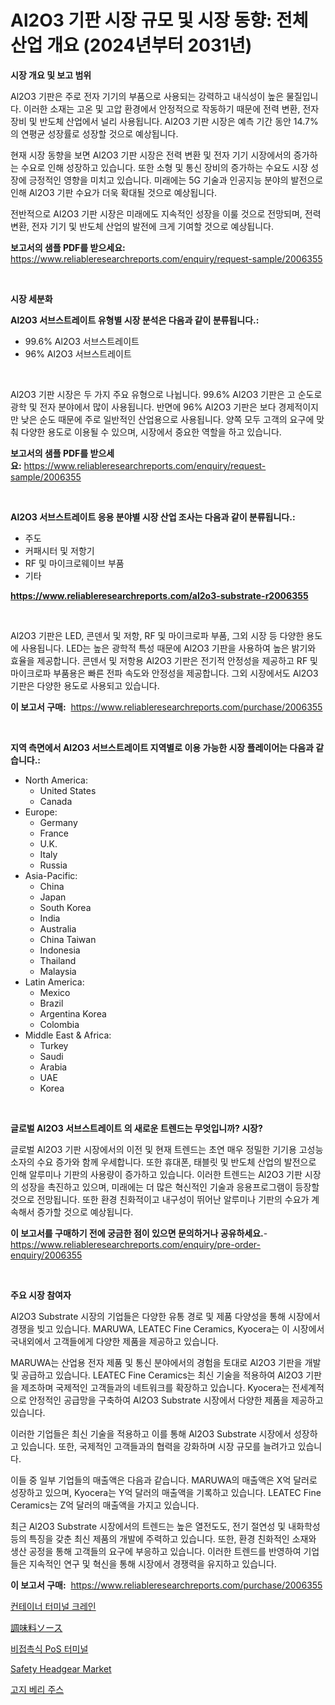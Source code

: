 <p><h1>Al2O3 기판 시장 규모 및 시장 동향: 전체 산업 개요 (2024년부터 2031년)</h1></p><p><strong>시장 개요 및 보고 범위</strong></p>
<p><p>Al2O3 기판은 주로 전자 기기의 부품으로 사용되는 강력하고 내식성이 높은 물질입니다. 이러한 소재는 고온 및 고압 환경에서 안정적으로 작동하기 때문에 전력 변환, 전자 장비 및 반도체 산업에서 널리 사용됩니다. Al2O3 기판 시장은 예측 기간 동안 14.7%의 연평균 성장률로 성장할 것으로 예상됩니다.</p><p>현재 시장 동향을 보면 Al2O3 기판 시장은 전력 변환 및 전자 기기 시장에서의 증가하는 수요로 인해 성장하고 있습니다. 또한 소형 및 통신 장비의 증가하는 수요도 시장 성장에 긍정적인 영향을 미치고 있습니다. 미래에는 5G 기술과 인공지능 분야의 발전으로 인해 Al2O3 기판 수요가 더욱 확대될 것으로 예상됩니다.</p><p>전반적으로 Al2O3 기판 시장은 미래에도 지속적인 성장을 이룰 것으로 전망되며, 전력 변환, 전자 기기 및 반도체 산업의 발전에 크게 기여할 것으로 예상됩니다.</p></p>
<p><strong>보고서의 샘플 PDF를 받으세요:</strong> <a href="https://www.reliableresearchreports.com/enquiry/request-sample/2006355">https://www.reliableresearchreports.com/enquiry/request-sample/2006355</a></p>
<p>&nbsp;</p>
<p><strong>시장 세분화</strong></p>
<p><strong>Al2O3 서브스트레이트 유형별 시장 분석은 다음과 같이 분류됩니다.:</strong></p>
<p><ul><li>99.6% Al2O3 서브스트레이트</li><li>96% Al2O3 서브스트레이트</li></ul></p>
<p>&nbsp;</p>
<p><p>Al2O3 기판 시장은 두 가지 주요 유형으로 나뉩니다. 99.6% Al2O3 기판은 고 순도로 광학 및 전자 분야에서 많이 사용됩니다. 반면에 96% Al2O3 기판은 보다 경제적이지만 낮은 순도 때문에 주로 일반적인 산업용으로 사용됩니다. 양쪽 모두 고객의 요구에 맞춰 다양한 용도로 이용될 수 있으며, 시장에서 중요한 역할을 하고 있습니다.</p></p>
<p><strong>보고서의 샘플 PDF를 받으세요:</strong>&nbsp;<a href="https://www.reliableresearchreports.com/enquiry/request-sample/2006355">https://www.reliableresearchreports.com/enquiry/request-sample/2006355</a></p>
<p>&nbsp;</p>
<p><strong> Al2O3 서브스트레이트 응용 분야별 시장 산업 조사는 다음과 같이 분류됩니다.:</strong></p>
<p><ul><li>주도</li><li>커패시터 및 저항기</li><li>RF 및 마이크로웨이브 부품</li><li>기타</li></ul></p>
<p><strong><a href="https://www.reliableresearchreports.com/al2o3-substrate-r2006355">https://www.reliableresearchreports.com/al2o3-substrate-r2006355</a></strong></p>
<p>&nbsp;</p>
<p><p>Al2O3 기판은 LED, 콘덴서 및 저항, RF 및 마이크로파 부품, 그외 시장 등 다양한 용도에 사용됩니다. LED는 높은 광학적 특성 때문에 Al2O3 기판을 사용하여 높은 밝기와 효율을 제공합니다. 콘덴서 및 저항용 Al2O3 기판은 전기적 안정성을 제공하고 RF 및 마이크로파 부품용은 빠른 전파 속도와 안정성을 제공합니다. 그외 시장에서도 Al2O3 기판은 다양한 용도로 사용되고 있습니다.</p></p>
<p><strong>이 보고서 구매:</strong>&nbsp; <a href="https://www.reliableresearchreports.com/purchase/2006355">https://www.reliableresearchreports.com/purchase/2006355</a></p>
<p>&nbsp;</p>
<p><strong>지역 측면에서 Al2O3 서브스트레이트 지역별로 이용 가능한 시장 플레이어는 다음과 같습니다.:</strong></p>
<p><ul>
    <li>
        North America:
        <ul>
            <li>United States</li>
            <li>Canada</li>
        </ul>
    </li>
    <li>
        Europe:
        <ul>
            <li>Germany</li>
            <li>France</li>
            <li>U.K.</li>
            <li>Italy</li>
            <li>Russia</li>
        </ul>
    </li>
    <li>
        Asia-Pacific:
        <ul>
            <li>China</li>
            <li>Japan</li>
            <li>South Korea</li>
            <li>India</li>
            <li>Australia</li>
            <li>China Taiwan</li>
            <li>Indonesia</li>
            <li>Thailand</li>
            <li>Malaysia</li>
        </ul>
    </li>
    <li>
        Latin America:
        <ul>
            <li>Mexico</li>
            <li>Brazil</li>
            <li>Argentina Korea</li>
            <li>Colombia</li>
        </ul>
    </li>
    <li>
        Middle East & Africa:
        <ul>
            <li>Turkey</li>
            <li>Saudi</li>
            <li>Arabia</li>
            <li>UAE</li>
            <li>Korea</li>
        </ul>
    </li>
    </ul></p>
<p>&nbsp;</p>
<p><strong>글로벌 Al2O3 서브스트레이트 의 새로운 트렌드는 무엇입니까? 시장?</strong></p>
<p><p>글로벌 Al2O3 기판 시장에서의 이전 및 현재 트렌드는 초연 매우 정밀한 기기용 고성능 소자의 수요 증가와 함께 우세합니다. 또한 휴대폰, 태블릿 및 반도체 산업의 발전으로 인해 알루미나 기판의 사용량이 증가하고 있습니다. 이러한 트렌드는 Al2O3 기판 시장의 성장을 촉진하고 있으며, 미래에는 더 많은 혁신적인 기술과 응용프로그램이 등장할 것으로 전망됩니다. 또한 환경 친화적이고 내구성이 뛰어난 알루미나 기판의 수요가 계속해서 증가할 것으로 예상됩니다.</p></p>
<p><strong>이 보고서를 구매하기 전에 궁금한 점이 있으면 문의하거나 공유하세요.</strong>- <a href="https://www.reliableresearchreports.com/enquiry/pre-order-enquiry/2006355">https://www.reliableresearchreports.com/enquiry/pre-order-enquiry/2006355</a></p>
<p>&nbsp;</p>
<p><strong>주요 시장 참여자</strong></p>
<p><p>Al2O3 Substrate 시장의 기업들은 다양한 유통 경로 및 제품 다양성을 통해 시장에서 경쟁을 빚고 있습니다. MARUWA, LEATEC Fine Ceramics, Kyocera는 이 시장에서 국내외에서 고객들에게 다양한 제품을 제공하고 있습니다. </p><p>MARUWA는 산업용 전자 제품 및 통신 분야에서의 경험을 토대로 Al2O3 기판을 개발 및 공급하고 있습니다. LEATEC Fine Ceramics는 최신 기술을 적용하여 Al2O3 기판을 제조하며 국제적인 고객들과의 네트워크를 확장하고 있습니다. Kyocera는 전세계적으로 안정적인 공급망을 구축하여 Al2O3 Substrate 시장에서 다양한 제품을 제공하고 있습니다. </p><p>이러한 기업들은 최신 기술을 적용하고 이를 통해 Al2O3 Substrate 시장에서 성장하고 있습니다. 또한, 국제적인 고객들과의 협력을 강화하며 시장 규모를 늘려가고 있습니다. </p><p>이들 중 일부 기업들의 매출액은 다음과 같습니다. MARUWA의 매출액은 X억 달러로 성장하고 있으며, Kyocera는 Y억 달러의 매출액을 기록하고 있습니다. LEATEC Fine Ceramics는 Z억 달러의 매출액을 가지고 있습니다.</p><p>최근 Al2O3 Substrate 시장에서의 트렌드는 높은 열전도도, 전기 절연성 및 내화학성 등의 특징을 갖춘 최신 제품의 개발에 주력하고 있습니다. 또한, 환경 친화적인 소재와 생산 공정을 통해 고객들의 요구에 부응하고 있습니다. 이러한 트렌드를 반영하여 기업들은 지속적인 연구 및 혁신을 통해 시장에서 경쟁력을 유지하고 있습니다.</p></p>
<p><strong>이 보고서 구매:</strong>&nbsp;&nbsp;<a href="https://www.reliableresearchreports.com/purchase/2006355">https://www.reliableresearchreports.com/purchase/2006355</a></p>
<p><p><a href="https://github.com/JackieFauhey9089475/Market-Research-Report-List-1/blob/main/814230153837.md">컨테이너 터미널 크레인</a></p><p><a href="https://medium.com/@kelscdowell78456/%E8%AA%BF%E5%91%B3%E6%96%99%E3%82%BD%E3%83%BC%E3%82%B9%E5%B8%82%E5%A0%B4-%E5%B8%82%E5%A0%B4cagr-%E5%B8%82%E5%A0%B4%E5%8B%95%E5%90%91-%E3%81%8A%E3%82%88%E3%81%B3%E6%88%90%E9%95%B7%E6%88%A6%E7%95%A5%E3%81%AB%E9%96%A2%E3%81%99%E3%82%8B%E6%B4%9E%E5%AF%9F-ce06128ec951">調味料ソース</a></p><p><a href="https://medium.com/@cierrahayes645/%EB%AC%B4%EC%A0%91%EC%B4%89-pos-%EB%8B%A8%EB%A7%90%EA%B8%B0-%EC%8B%9C%EC%9E%A5-%EC%84%B1%EA%B3%B5%EC%A0%81%EC%9D%B8-%EB%B9%84%EC%A6%88%EB%8B%88%EC%8A%A4-%EC%A0%84%EB%9E%B5%EC%9D%98-%EC%97%B4%EC%87%A0-2031%EB%85%84%EA%B9%8C%EC%A7%80-%EC%98%88%EC%B8%A1-12699c4356bd">비접촉식 PoS 터미널</a></p><p><a href="https://www.linkedin.com/pulse/safety-headgear-market-trends-forecast-competitive-analysis-2031-rad1c?trackingId=8DRacWSAWQRW%2BkJSwRJC2g%3D%3D">Safety Headgear Market</a></p><p><a href="https://medium.com/@emmettsaynford43546/%EA%B3%A0%EC%A7%80-%EB%B2%A0%EB%A6%AC-%EC%A3%BC%EC%8A%A4-%EC%8B%9C%EC%9E%A5-%EB%B3%B4%EA%B3%A0%EC%84%9C%EB%8A%94-%EC%9D%B4-%EC%8B%9C%EC%9E%A5%EC%9D%98-%EC%B5%9C%EC%8B%A0-%ED%8A%B8%EB%A0%8C%EB%93%9C%EC%99%80-%EC%84%B1%EC%9E%A5-%EA%B8%B0%ED%9A%8C%EB%A5%BC-%EB%93%9C%EB%9F%AC%EB%82%B8%EB%8B%A4-2acd31e215a4">고지 베리 주스</a></p></p>